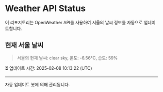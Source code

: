 
# Weather API Status

이 리포지토리는 OpenWeather API를 사용하여 서울의 날씨 정보를 자동으로 업데이트합니다.

## 현재 서울 날씨
> 서울의 현재 날씨: clear sky, 온도: -6.56°C, 습도: 59%

⏳ 업데이트 시간: 2025-02-08 10:13:22 (UTC)

---
자동 업데이트 봇에 의해 관리됩니다.

